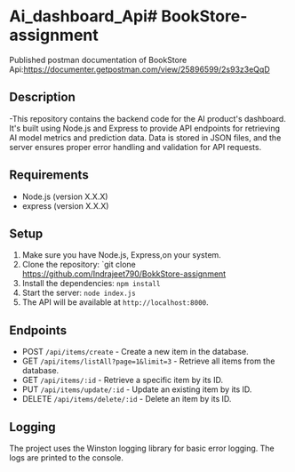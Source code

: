 # Ai_dashboard_Api# BookStore-assignment

Published postman documentation of BookStore Api:https://documenter.getpostman.com/view/25896599/2s93z3eQqD

## Description

-This repository contains the backend code for the AI product's dashboard. It's built using Node.js and Express to provide API endpoints for retrieving AI model metrics and prediction data. Data is stored in JSON files, and the server ensures proper error handling and validation for API requests.

## Requirements

- Node.js (version X.X.X)
- express (version X.X.X)
## Setup

1. Make sure you have Node.js, Express,on your system.
2. Clone the repository: `git clone https://github.com/Indrajeet790/BokkStore-assignment
3. Install the dependencies: `npm install`
4. Start the server: `node index.js`
5. The API will be available at `http://localhost:8000`.

## Endpoints

- POST `/api/items/create` - Create a new item in the database.
- GET `/api/items/listAll?page=1&limit=3` - Retrieve all items from the database.
- GET `/api/items/:id` - Retrieve a specific item by its ID.
- PUT `/api/items/update/:id` - Update an existing item by its ID.
- DELETE `/api/items/delete/:id` - Delete an item by its ID.

## Logging

The project uses the Winston logging library for basic error logging. The logs are printed to the console.
